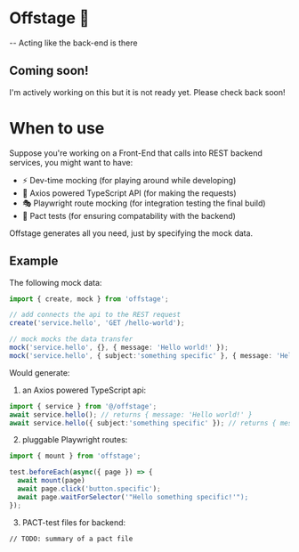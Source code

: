 # Offstage 🔦
-- Acting like the back-end is there

## Coming soon!
I'm actively working on this but it is not ready yet. Please check back soon!

# When to use

Suppose you're working on a Front-End that calls into REST backend services, you might want to have:
- ⚡️ Dev-time mocking (for playing around while developing)
- 🚀 Axios powered TypeScript API (for making the requests)
- 🎭 Playwright route mocking (for integration testing the final build)
- 🤝 Pact tests (for ensuring compatability with the backend)

Offstage generates all you need, just by specifying the mock data.

## Example

The following mock data:
```ts
import { create, mock } from 'offstage';

// add connects the api to the REST request
create('service.hello', 'GET /hello-world');

// mock mocks the data transfer
mock('service.hello', {}, { message: 'Hello world!' });
mock('service.hello', { subject:'something specific' }, { message: 'Hello something specific!' });
```

Would generate:

1. an Axios powered TypeScript api:
```ts
import { service } from '@/offstage';
await service.hello(); // returns { message: 'Hello world!' }
await service.hello({ subject:'something specific' }); // returns { message: 'Hello something specific!' }

```

2. pluggable Playwright routes:
```ts
import { mount } from 'offstage';

test.beforeEach(async({ page }) => {
  await mount(page)
  await page.click('button.specific');
  await page.waitForSelector('"Hello something specific!'");
});
```
3. PACT-test files for backend:
```
// TODO: summary of a pact file

```


